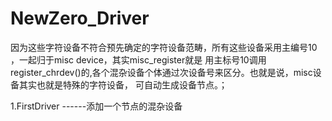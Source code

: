 # NewZero_Driver
因为这些字符设备不符合预先确定的字符设备范畴，所有这些设备采用主编号10 ，一起归于misc device，其实misc_register就是
用主标号10调用register_chrdev()的,各个混杂设备个体通过次设备号来区分。也就是说，misc设备其实也就是特殊的字符设备，
可自动生成设备节点。；

1.FirstDriver   ------添加一个节点的混杂设备
